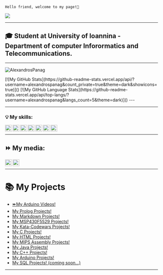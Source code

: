 ```
Hello friend, welcome to my page!👋
```

![](https://th.bing.com/th/id/Rca6e0904b3829cdf18a4e06f38b3a7cc?rik=pwrKKiDMgrXj3g&pid=ImgRaw)

---

## 🎓 Student at University of Ioannina - Department of computer Inforormatics and Telecommunications.



---


<p align="left"> <img src="https://komarev.com/ghpvc/?username=AlexandrosPanag01&label=Profile%20views&color=129e00&style=plastic" alt="AlexandrosPanag" /> </p>
[![My GitHub Stats](https://github-readme-stats.vercel.app/api/?username=alexandrospanag&count_private=true&theme=dark&showicons=true)]()
[![My GitHub Language Stats](https://github-readme-stats.vercel.app/api/top-langs/?username=alexandrospanag&langs_count=5&theme=dark)]()
---



---
### 💡 My skills:
<img align="left" alt="CPLUSPLUS" width="22px" src="https://cdn.jsdelivr.net/npm/simple-icons@3.13.0/icons/cplusplus.svg" />
<img align="left" alt="C" width="22px" src="https://cdn.jsdelivr.net/npm/simple-icons@3.13.0/icons/c.svg" />
<img align="left" alt="SQL" width="22px" src="https://cdn.jsdelivr.net/npm/simple-icons@3.13.0/icons/sqlite.svg" />
<img align="left" alt="HTML5" width="22px" src="https://cdn.jsdelivr.net/npm/simple-icons@3.13.0/icons/html5.svg" />
<img align="left" alt="JAVA" width="22px" src="https://cdn.jsdelivr.net/npm/simple-icons@3.13.0/icons/java.svg" />
<img align="left" alt="ARDUINO" width="22px" src="https://cdn.jsdelivr.net/npm/simple-icons@3.13.0/icons/arduino.svg" />
<img align="left" alt="MARKDOWN" width="22px" src="https://cdn.jsdelivr.net/npm/simple-icons@3.13.0/icons/markdown.svg" />

<br />

---
## ⏩ My media:

<img align="left" alt="GITHUB" width="22px" src="https://cdn.jsdelivr.net/npm/simple-icons@3.13.0/icons/github.svg" />
<img align="left" alt="YOUTUBE" width="22px" src="https://cdn.jsdelivr.net/npm/simple-icons@3.13.0/icons/youtube.svg" />



<br />



---
# 📚 My Projects

<!-- BLOG-POST-LIST:START -->
- [⏩My Arduino Videos!](https://www.youtube.com/channel/UCDx0FOsFIXT_cS27CZ3vAuA)
- [My Prolog Projects!](https://github.com/AlexandrosPanag/My_Prolog_Projects)
- [My Markdown Projects!](https://github.com/AlexandrosPanag/Markdown_Projects)
- [My MSP430F5529 Projects!](https://github.com/AlexandrosPanag/Ti-launch-pad-with-MSP430-MCU)
- [My Kata-Codewars Projects!](https://github.com/AlexandrosPanag/C-Project-Codewars)
- [My C Projects!](https://github.com/AlexandrosPanag/My-C-Projects)
- [My HTML Projects!](https://github.com/AlexandrosPanag/HTML-Start)
- [My MIPS Assembly Projects!](https://github.com/AlexandrosPanag/My-MIPS-Assembly-Projects)
- [My Java Projects!](https://github.com/AlexandrosPanag/My-Java-Projects)
- [My C++ Projects!](https://github.com/AlexandrosPanag/My_CPlusPlus_Projects)
- [My Arduino Projects!](https://github.com/AlexandrosPanag/My_Arduino_UNO_R3_ATmega328P_Projects)
- [My SQL Projects! (coming soon...)]()
<!-- BLOG-POST-LIST:END -->


---


[GITHUB]:https://github.com/AlexandrosPanag


